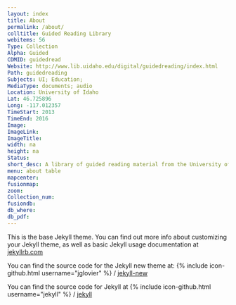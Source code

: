```yaml
---
layout: index
title: About
permalink: /about/
colltitle: Guided Reading Library
webitems: 56
Type: Collection
Alpha: Guided
CDMID: guidedread
Website: http://www.lib.uidaho.edu/digital/guidedreading/index.html
Path: guidedreading
Subjects: UI; Education;
MediaType: documents; audio
Location: University of Idaho
Lat: 46.725896
Long: -117.012357
TimeStart: 2013
TimeEnd: 2016
Image: 
ImageLink: 
ImageTitle: 
width: na
height: na
Status: 
short_desc: A library of guided reading material from the University of Idaho College of Education, curated by Margaret Vaughn
menu: about table
mapcenter: 
fusionmap: 
zoom: 
Collection_num: 
fusiondb: 
db_where: 
db_pdf: 
---
```


This is the base Jekyll theme. You can find out more info about customizing your Jekyll theme, as well as basic Jekyll usage documentation at [jekyllrb.com](http://jekyllrb.com/)

You can find the source code for the Jekyll new theme at:
{% include icon-github.html username="jglovier" %} /
[jekyll-new](https://github.com/jglovier/jekyll-new)

You can find the source code for Jekyll at
{% include icon-github.html username="jekyll" %} /
[jekyll](https://github.com/jekyll/jekyll)
